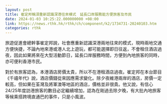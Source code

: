 ```yaml
---
layout: post
title: 崔定邦稱須重新認識深港往來模式　延長口岸服務能方便旅客及市民
date: 2024-01-03 10:25:22.000000000 +08:00
link: https://news.rthk.hk/rthk/ch/component/k2/1734731-20240103.htm
categories: rthk
---
```


旅遊促進會總幹事崔定邦說，社會應重新認識深港兩地往來的模式，現時兩地交通方便快捷，不論內地來港或港人北上遊玩，都可能選擇即日往返，不會租住酒店過夜，因此如果將來在大型活動節日，延長口岸服務時間，方便到內地旅客的同時，亦可便利香港市民。

對於有旅客認為，本港酒店房價太貴，所以不在港租酒店過夜。崔定邦在本台節目《千禧年代》說，酒店價錢從來因應需求變化。除夕夜維港兩岸的酒店，房價一定較高，但如果在荃灣及將軍澳等地區的酒店，價格並非很貴。他又說，有信心24/25年度訪港旅客的數目必定繼續增加，認為在剛過去除夕晚，有大批內地旅客等候乘搭跨境直通巴的事件，只是小風波。
